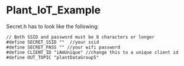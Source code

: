 # Plant_IoT_Example

Secret.h has to look like the following:

```
// Both SSID and password must be 8 characters or longer
#define SECRET_SSID ""  //your ssid
#define SECRET_PASS "" //your wifi password
#define CLIENT_ID "iAmUnique" //change this to a unique client id
#define OUT_TOPIC "plantDataGroup5"
```
